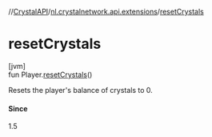 //[CrystalAPI](../../index.md)/[nl.crystalnetwork.api.extensions](index.md)/[resetCrystals](reset-crystals.md)

# resetCrystals

[jvm]\
fun Player.[resetCrystals](reset-crystals.md)()

Resets the player's balance of crystals to 0.

#### Since

1.5
